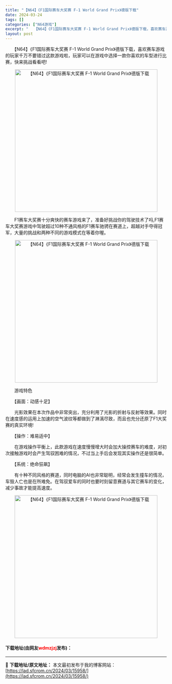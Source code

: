 ```yaml
---
title: "【N64】《F1国际赛车大奖赛 F-1 World Grand Prix》德版下载"
date: 2024-03-24
tags: []
categories: ["N64游戏"]
excerpt: "　　【N64】《F1国际赛车大奖赛 F-1 World Grand Prix》德版下载，喜欢赛车游戏的玩家千万不要错过这款游戏啦，玩家可以在游戏中选择一款你喜欢的车型进行比赛，快来挑战看看吧! 　　F1赛车大奖赛十分爽快的赛车游戏来了，准备好挑战你的驾驶技术了吗,F1赛车大奖赛游戏中驾驶超过10种不&hellip;"
layout: post
---
```


 <p>　　【N64】《F1国际赛车大奖赛 F-1 World Grand Prix》德版下载，喜欢赛车游戏的玩家千万不要错过这款游戏啦，玩家可以在游戏中选择一款你喜欢的车型进行比赛，快来挑战看看吧!</p> <p align="center"><img align="" border="0" src="https://lad.sfcrom.cn/wp-content/uploads/2024/03/20240324_66003b6972d95.png" width="445" alt="【N64】《F1国际赛车大奖赛 F-1 World Grand Prix》德版下载" /></p> <p>　　F1赛车大奖赛十分爽快的赛车游戏来了，准备好挑战你的驾驶技术了吗,F1赛车大奖赛游戏中驾驶超过10种不通风格的F1赛车驰骋在赛道上，超越对手夺得冠军，大量的挑战和两种不同的游戏模式在等着你喔。</p> <p align="center"><img align="" border="0" src="https://lad.sfcrom.cn/wp-content/uploads/2024/03/20240324_66003b6a6340f.png" width="445" alt="【N64】《F1国际赛车大奖赛 F-1 World Grand Prix》德版下载" /></p> <p>　　游戏特色</p> <p>　　【画面：动感十足】</p> <p>　　光影效果在本次作品中非常突出，充分利用了光影的折射与反射等效果。同时在速度感的运用上加速的空气波纹等都做到了淋漓尽致，而且也充分还原了F1大奖赛的真实环境!</p> <p>　　【操作：难易适中】</p> <p>　　在游戏操作平衡上，此款游戏在速度慢慢增大时会加大操控赛车的难度，对初次接触游戏时会产生驾驭困难的情况，不过当上手后会发现其实操作还是很简单。</p> <p>　　【系统：绝命狂飙】</p> <p>　　有十种不同风格的赛道，同时电脑的AI也非常聪明，经常会发生撞车的情况，车毁人亡也是在所难免。在驾驭爱车的同时也要时刻留意赛道与其它赛车的变化，减少事故才能提高速度。</p> <p align="center"><img align="" border="0" src="https://lad.sfcrom.cn/wp-content/uploads/2024/03/20240324_66003b6b70b73.png" width="446" alt="【N64】《F1国际赛车大奖赛 F-1 World Grand Prix》德版下载" /></p> <p><h4>下载地址(由网友<font color="red">wdmzjzj</font>发布)：</h4></p> 

---
📖 **下载地址/原文地址：** 本文最初发布于我的博客网站：[https://lad.sfcrom.cn/2024/03/15958/](https://lad.sfcrom.cn/2024/03/15958/)
